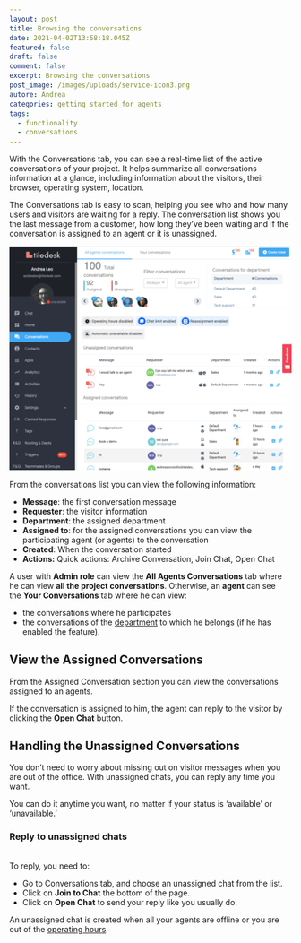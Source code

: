 ```yaml
---
layout: post
title: Browsing the conversations
date: 2021-04-02T13:58:18.045Z
featured: false
draft: false
comment: false
excerpt: Browsing the conversations
post_image: /images/uploads/service-icon3.png
autore: Andrea
categories: getting_started_for_agents
tags:
  - functionality
  - conversations
---
```

With the Conversations tab, you can see a real-time list of the active conversations of your project. It helps summarize all conversations information at a glance, including information about the visitors, their browser, operating system, location.

The Conversations tab is easy to scan, helping you see who and how many users and visitors are waiting for a reply. The conversation list shows you the last message from a customer, how long they’ve been waiting and if the conversation is assigned to an agent or it is unassigned.

![](/images/uploads/conversations.png)



From the conversations list you can view the following information:

* **Message**: the first conversation message
* **Requester**: the visitor information
* **Department**: the assigned department
* **Assigned to**: for the assigned conversations you can view the participating agent (or agents) to the conversation
* **Created**: When the conversation started
* **Actions:** Quick actions: Archive Conversation, Join Chat, Open Chat

A user with **Admin role** can view the **All Agents Conversations** tab where he can view **all the project conversations**. Otherwise, an **agent** can see the **Your Conversations** tab where he can view:

* the conversations where he participates
* the conversations of the [department](https://reverent-panini-e2d056.netlify.app/getting_started_for_admins/creating-a-department) to which he belongs (if he has enabled the feature).

## View the Assigned Conversations

From the Assigned Conversation section you can view the conversations assigned to an agents.

If the conversation is assigned to him, the agent can reply to the visitor by clicking the **Open Chat** button.

## Handling the Unassigned Conversations

You don’t need to worry about missing out on visitor messages when you are out of the office. With unassigned chats, you can reply any time you want.

You can do it anytime you want, no matter if your status is ‘available’ or ‘unavailable.’

### Reply to unassigned chats

\
To reply, you need to:

* Go to Conversations tab, and choose an unassigned chat from the list.
* Click on **Join to Chat** the bottom of the page.
* Click on **Open Chat** to send your reply like you usually do.

An unassigned chat is created when all your agents are offline or you are out of the [operating hours](https://reverent-panini-e2d056.netlify.app/getting_started_for_admins/define-the-operating-hours).